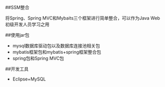##SSM整合  

将Spring、Spring MVC和Mybaits三个框架进行简单整合，可以作为Java Web  
初级开发人员学习之用

##使用jar包
- mysql数据库驱动包以及数据库连接池相关包
- mybatis框架包和mybatis+spring框架整合包
- spring包和Spring MVC包

##开发工具
- Eclipse+MySQL
